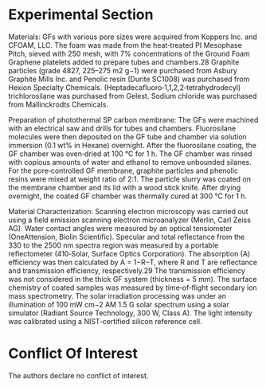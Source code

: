 # Experimental Section

Materials: GFs with various pore sizes were acquired from Koppers Inc. and CFOAM, LLC. The foam was made from the heat‐treated PI Mesophase Pitch, sieved with 250 mesh, with 7% concentrations of the Ground Foam Graphene platelets added to prepare tubes and chambers.28 Graphite particles (grade 4827, 225–275 m2 g−1) were purchased from Asbury Graphite Mills Inc. and Penolic resin (Durite SC1008) was purchased from Hexion Specialty Chemicals. (Heptadecafluoro‐1,1,2,2‐tetrahydrodecyl) trichlorosilane was purchased from Gelest. Sodium chloride was purchased from Mallinckrodts Chemicals.

Preparation of photothermal SP carbon membrane: The GFs were machined with an electrical saw and drills for tubes and chambers. Fluorosilane molecules were then deposited on the GF tube and chamber via solution immersion (0.1 wt% in Hexane) overnight. After the fluorosilane coating, the GF chamber was oven‐dried at 100 °C for 1 h. The GF chamber was rinsed with copious amounts of water and ethanol to remove unbounded silanes. For the pore‐controlled GF membrane, graphite particles and phenolic resins were mixed at weight ratio of 2:1. The particle slurry was coated on the membrane chamber and its lid with a wood stick knife. After drying overnight, the coated GF chamber was thermally cured at 300 °C for 1 h.

Material Characterization: Scanning electron microscopy was carried out using a field emission scanning electron microanalyzer (Merlin, Carl Zeiss AG). Water contact angles were measured by an optical tensiometer (OneAttension, Biolin Scientific). Specular and total reflectance from the 330 to the 2500 nm spectra region was measured by a portable reflectometer (410‐Solar, Surface Optics Corporation). The absorption (A) efficiency was then calculated by A = 1−R−T, where R and T are reflectance and transmission efficiency, respectively.29 The transmission efficiency was not considered in the thick GF system (thickness = 5 mm). The surface chemistry of coated samples was measured by time‐of‐flight secondary ion mass spectrometry. The solar irradiation processing was under an illumination of 100 mW cm−2 AM 1.5 G solar spectrum using a solar simulator (Radiant Source Technology, 300 W, Class A). The light intensity was calibrated using a NIST‐certified silicon reference cell.

# Conflict Of Interest

The authors declare no conflict of interest.

